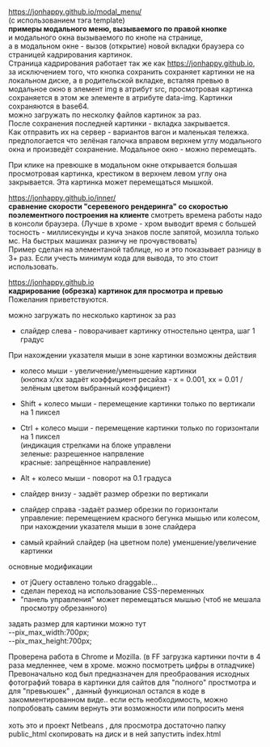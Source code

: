 

https://jonhappy.github.io/modal_menu/<br>
(c использованием тэга  template)<br>
<b>примеры модального меню, вызываемого по правой кнопке</b><br>
и модального окна вызываемого по кнопе на странице,<br>
а в модальном окне - вызов (открытие) новой вкладки браузера со страницей кадрирования картинок.<br>
Страница кадрирования работает так же как https://jonhappy.github.io, за исключением того, что 
кнопка сохранить сохраняет картинки не на локальном диске, а в родительской вкладке, 
всталяя превью в модальное окно в элемент img в атрибут src, просмотровая картинка сохраняется в этом
же элементе в атрибуте data-img. Картинки сохраняются в base64.<br>
можно загружать по несколку файлов картинок за раз.<br>
После сохранения последней картинки - вкладка закрывается.<br>
Как отправить их на сервер - вариантов вагон и маленькая тележка.<br>
предпологается что зелёная галочка вправом верхнем углу модального окна и произведёт сохранение.
Модальное окно - можно перемещать.<br>

При клике на превюшке в модальном окне открывается большая просмотровая картинка, крестиком в верхнем левом углу она закрывается.
Эта картинка может перемещаться мышкой.

https://jonhappy.github.io/inner/<br>
<b>сравнение скорости "серевеного рендеринга" со скоростью поэлементного построения на клиенте</b>
смотреть времена работы надо в консоли браузера.  (Лучше в хроме - хром выводит время с большей тосность - миллисекунды и куча знаков после запятой, мозилла  только мс. На быстрых машинах разничу не прочувствовать)<br>
Пример сделан на элементаной таблице, но и это показывает разницу в 3+ раз.
Если учесть минимум кода для вывода, то это стоит использовать.

https://jonhappy.github.io<br>
<b>кадрирование (обрезка) картинок для просмотра и превью</b><br>
Пожелания приветствуются.

можно загружать по несколько картинок за раз<br>

- слайдер слева - поворачивает картинку отностельно центра, шаг 1 градус<br>

При нахождении указателя мыши в зоне картинки возможны действия<br>
- колесо мыши - увеличение/уменьшение картинки<br>
 (кнопка x/xx задаёт коэффициент ресайза  - x = 0.001, хх = 0.01 / зелёным цветом выбранный коэффициент)
- Shift + колесо мыши - перемещение картинки только по вертикали на 1 пиксел
- Ctrl + колесо мыши - перемещение картинки только по горизонтали на 1 пиксел<br>
(индикация стрелками на блоке управлени<br>
  зеленые: разрешенное напрвление<br>
  красные: запрещённое направление)
  
 - Alt + колесо мыши - поворот на 0.1 градуса

- слайдер внизу - задаёт размер обрезки по вертикали
- слайдер справа -задаёт размер обрезки по горизонтали<br>
  управление: перемещением красного бегунка мышью или колесом, при нахождении указателя мыши в зоне слайдера
  
- самый крайний слайдер (на цветном поле) уменшение/увеличение картинки

основные модификации
- от jQuery оставлено только draggable...
- сделан переход на использование CSS-переменных
- "панель управления" может перемещаться мышью (чтоб не мешала просмотру обрезанного)

задать размер для картинки можно тут<br>
   --pix_max_width:700px;<br>
   --pix_max_height:700px;<br>

Проверена работа в Chrome и Mozilla.
(в FF загрузка картинки почти в 4 раза медленнее, чем в хроме. можно посмотреть цифры в отладчике)<br>
Превоначально код был предназначен для преобраования исходных фотографий товара в картинки для сайтов
для "полного" простмотра и для "превьюшек" , данный функционал остался в коде в закомментированном виде..
если есть необходимость, можно попробовать самим вернуть эти возможности или попросить меня 
<br><br>
хоть это и проект Netbeans , для просмотра достаточно папку public_html скопировать на диск и в ней запустить index.html
